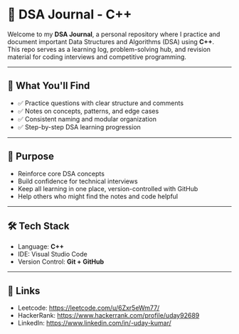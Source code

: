 # 🧠 DSA Journal - C++

Welcome to my **DSA Journal**, a personal repository where I practice and document important Data Structures and Algorithms (DSA) using **C++**.  
This repo serves as a learning log, problem-solving hub, and revision material for coding interviews and competitive programming.

---

## 📘 What You'll Find

- ✅ Practice questions with clear structure and comments  
- ✅ Notes on concepts, patterns, and edge cases  
- ✅ Consistent naming and modular organization  
- ✅ Step-by-step DSA learning progression

---

## 🚀 Purpose

- Reinforce core DSA concepts  
- Build confidence for technical interviews  
- Keep all learning in one place, version-controlled with GitHub  
- Help others who might find the notes and code helpful

---

## 🛠 Tech Stack

- Language: **C++**
- IDE: Visual Studio Code
- Version Control: **Git + GitHub**

---

## 📌 Links
- Leetcode: https://leetcode.com/u/6Zxr5eWm77/
- HackerRank: https://www.hackerrank.com/profile/uday92689
- LinkedIn: https://www.linkedin.com/in/-uday-kumar/

